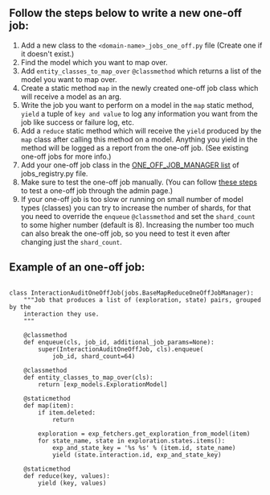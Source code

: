 ## Follow the steps below to write a new one-off job:
1. Add a new class to the `<domain-name>_jobs_one_off.py` file (Create one if it doesn't exist.)
2. Find the model which you want to map over.
3. Add `entity_classes_to_map_over` `@classmethod` which returns a list of the model you want to map over.
4. Create a static method `map` in the newly created one-off job class which will receive a model as an arg.
5. Write the job you want to perform on a model in the `map` static method, `yield` a tuple of `key and value` to log any information you want from the job like success or failure log, etc.
6. Add a `reduce` static method which will receive the `yield` produced by the `map` class after calling this method on a model. Anything you yield in the method will be logged as a report from the one-off job. (See existing one-off jobs for more info.)
7. Add your one-off job class in the [ONE_OFF_JOB_MANAGER list](https://github.com/oppia/oppia/blob/develop/core/jobs_registry.py#L44) of jobs_registry.py file.
8. Make sure to test the one-off job manually. (You can follow [these steps](https://github.com/oppia/oppia/wiki/Running-Jobs-on-Dev-Server) to test a one-off job through the admin page.)
9. If your one-off job is too slow or running on small number of model types (classes) you can try to increase the number of shards, for that you need to override the `enqueue` `@classmethod` and set the `shard_count` to some higher number (default is 8). Increasing the number too much can also break the one-off job, so you need to test it even after changing just the `shard_count`.

## Example of an one-off job:
```

class InteractionAuditOneOffJob(jobs.BaseMapReduceOneOffJobManager):
    """Job that produces a list of (exploration, state) pairs, grouped by the
    interaction they use.
    """

	@classmethod
    def enqueue(cls, job_id, additional_job_params=None):
        super(InteractionAuditOneOffJob, cls).enqueue(
			job_id, shard_count=64)

    @classmethod
    def entity_classes_to_map_over(cls):
        return [exp_models.ExplorationModel]

    @staticmethod
    def map(item):
        if item.deleted:
            return

        exploration = exp_fetchers.get_exploration_from_model(item)
        for state_name, state in exploration.states.items():
            exp_and_state_key = '%s %s' % (item.id, state_name)
            yield (state.interaction.id, exp_and_state_key)

    @staticmethod
    def reduce(key, values):
        yield (key, values)
```